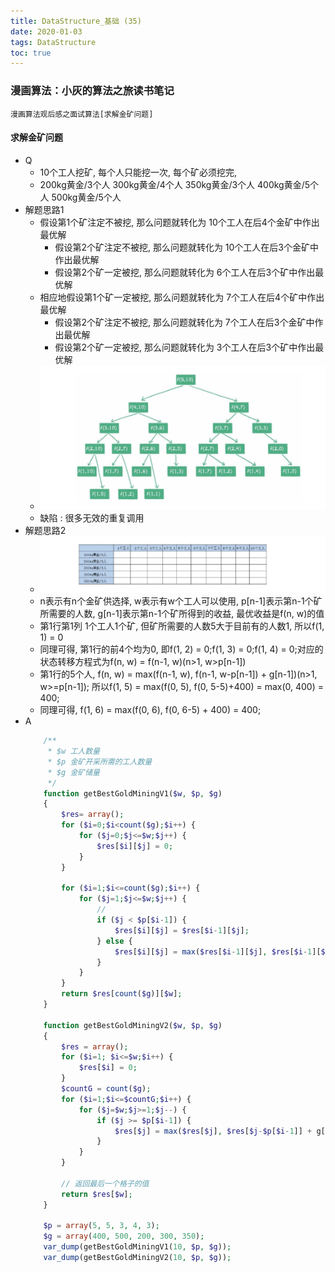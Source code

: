 ```yaml
---
title: DataStructure_基础 (35)
date: 2020-01-03
tags: DataStructure
toc: true
---
```


### 漫画算法：小灰的算法之旅读书笔记
    漫画算法观后感之面试算法[求解金矿问题]

<!-- more -->

#### 求解金矿问题
- Q
    * 10个工人挖矿, 每个人只能挖一次, 每个矿必须挖完, 
    * 200kg黄金/3个人 300kg黄金/4个人 350kg黄金/3个人 400kg黄金/5个人  500kg黄金/5个人
- 解题思路1
    * 假设第1个矿注定不被挖, 那么问题就转化为 10个工人在后4个金矿中作出最优解
        * 假设第2个矿注定不被挖, 那么问题就转化为 10个工人在后3个金矿中作出最优解
        * 假设第2个矿一定被挖, 那么问题就转化为 6个工人在后3个矿中作出最优解
    * 相应地假设第1个矿一定被挖, 那么问题就转化为 7个工人在后4个矿中作出最优解
        * 假设第2个矿注定不被挖, 那么问题就转化为 7个工人在后3个金矿中作出最优解
        * 假设第2个矿一定被挖, 那么问题就转化为 3个工人在后3个矿中作出最优解
    * ![金矿问题](/img/20200103_1.png)
    * 缺陷 : 很多无效的重复调用
- 解题思路2
    * ![金矿问题](/img/20200103_2.png)
    * n表示有n个金矿供选择, w表示有w个工人可以使用, p\[n-1]表示第n-1个矿所需要的人数, g\[n-1]表示第n-1个矿所得到的收益, 最优收益是f(n, w)的值
    * 第1行第1列 1个工人1个矿, 但矿所需要的人数5大于目前有的人数1, 所以f(1, 1) = 0
    * 同理可得, 第1行的前4个均为0, 即f(1, 2) = 0;f(1, 3) = 0;f(1, 4) = 0;对应的状态转移方程式为f(n, w) = f(n-1, w)(n>1, w&gt;p\[n-1])
    * 第1行的5个人, f(n, w) = max(f(n-1, w), f(n-1, w-p\[n-1]) + g\[n-1])(n>1, w>=p\[n-1]); 所以f(1, 5) = max(f(0, 5), f(0, 5-5)+400) = max(0, 400) = 400;
    * 同理可得, f(1, 6) = max(f(0, 6), f(0, 6-5) + 400) = 400;
- A
    ```php
        /**
         * $w 工人数量
         * $p 金矿开采所需的工人数量
         * $g 金矿储量
         */
        function getBestGoldMiningV1($w, $p, $g)
        {
            $res= array();
            for ($i=0;$i<count($g);$i++) {
                for ($j=0;$j<=$w;$j++) {
                    $res[$i][$j] = 0;
                }
            }

            for ($i=1;$i<=count($g);$i++) {
                for ($j=1;$j<=$w;$j++) {
                    // 
                    if ($j < $p[$i-1]) {
                        $res[$i][$j] = $res[$i-1][$j];
                    } else {
                        $res[$i][$j] = max($res[$i-1][$j], $res[$i-1][$j-$p[$i-1]] + $g[$i-1]);
                    }
                }
            }
            return $res[count($g)][$w];
        }

        function getBestGoldMiningV2($w, $p, $g)
        {
            $res = array();
            for ($i=1; $i<=$w;$i++) {
                $res[$i] = 0;
            }
            $countG = count($g);
            for ($i=1;$i<=$countG;$i++) {
                for ($j=$w;$j>=1;$j--) {
                    if ($j >= $p[$i-1]) {
                        $res[$j] = max($res[$j], $res[$j-$p[$i-1]] + g[$i-1]);
                    }
                }
            }

            // 返回最后一个格子的值
            return $res[$w];
        }

        $p = array(5, 5, 3, 4, 3);
        $g = array(400, 500, 200, 300, 350);
        var_dump(getBestGoldMiningV1(10, $p, $g));
        var_dump(getBestGoldMiningV2(10, $p, $g));
    ```

    



